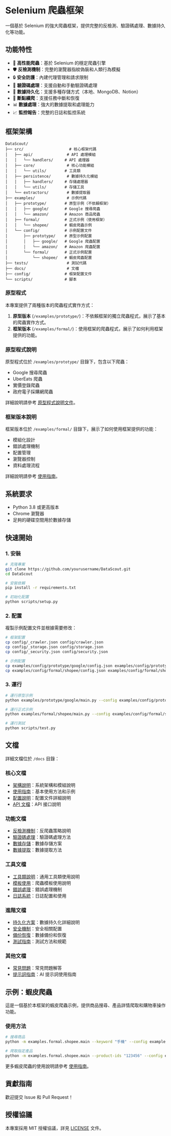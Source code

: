 # Selenium 爬蟲框架

一個基於 Selenium 的強大爬蟲框架，提供完整的反檢測、驗證碼處理、數據持久化等功能。

## 功能特性

- 🚀 **高性能爬蟲**：基於 Selenium 的穩定爬蟲引擎
- 🛡️ **反檢測機制**：完整的瀏覽器指紋偽裝和人類行為模擬
- 🔒 **安全防護**：內建代理管理和請求限制
- 📝 **驗證碼處理**：支援自動和手動驗證碼處理
- 💾 **數據持久化**：支援多種存儲方式（本地、MongoDB、Notion）
- 🔄 **斷點續爬**：支援任務中斷和恢復
- 📊 **數據處理**：強大的數據提取和處理能力
- 📈 **監控報告**：完整的日誌和監控系統

## 框架架構

```
DataScout/
├── src/                    # 核心框架代碼
│   ├── api/               # API 處理模組
│   │   └── handlers/     # API 處理器
│   ├── core/              # 核心功能模組
│   │   └── utils/        # 工具類
│   ├── persistence/       # 數據持久化模組
│   │   ├── handlers/     # 存儲處理器
│   │   └── utils/        # 存儲工具
│   └── extractors/        # 數據提取器
├── examples/              # 示例代碼
│   ├── prototype/        # 原型示例（不依賴框架）
│   │   ├── google/       # Google 搜尋爬蟲
│   │   └── amazon/       # Amazon 商品爬蟲
│   ├── formal/           # 正式示例（使用框架）
│   │   └── shopee/       # 蝦皮爬蟲示例
│   └── config/           # 示例配置文件
│       ├── prototype/    # 原型示例配置
│       │   ├── google/   # Google 爬蟲配置
│       │   └── amazon/   # Amazon 爬蟲配置
│       └── formal/       # 正式示例配置
│           └── shopee/   # 蝦皮爬蟲配置
├── tests/                 # 測試代碼
├── docs/                  # 文檔
├── config/               # 框架配置文件
└── scripts/              # 腳本
```

### 原型程式

本專案提供了兩種版本的爬蟲程式實作方式：

1. **原型版本** (`/examples/prototype/`)：不依賴框架的獨立爬蟲程式，展示了基本的爬蟲實作方式。
2. **框架版本** (`/examples/formal/`)：使用框架的爬蟲程式，展示了如何利用框架提供的功能。

### 原型程式說明

原型程式位於 `/examples/prototype/` 目錄下，包含以下爬蟲：

- Google 搜尋爬蟲
- UberEats 爬蟲
- 實價登錄爬蟲
- 政府電子採購網爬蟲

詳細說明請參考 [原型程式說明文件](/docs/prototype.md)。

### 框架版本說明

框架版本位於 `/examples/formal/` 目錄下，展示了如何使用框架提供的功能：

- 模組化設計
- 錯誤處理機制
- 配置管理
- 瀏覽器控制
- 資料處理流程

詳細說明請參考 [使用指南](/docs/guide.md)。

## 系統要求

- Python 3.8 或更高版本
- Chrome 瀏覽器
- 足夠的硬碟空間用於數據存儲

## 快速開始

### 1. 安裝

```bash
# 克隆專案
git clone https://github.com/yourusername/DataScout.git
cd DataScout

# 安裝依賴
pip install -r requirements.txt

# 初始化配置
python scripts/setup.py
```

### 2. 配置

複製示例配置文件並根據需要修改：

```bash
# 框架配置
cp config/_crawler.json config/crawler.json
cp config/_storage.json config/storage.json
cp config/_security.json config/security.json

# 示例配置
cp examples/config/prototype/google/config.json examples/config/prototype/google/my_config.json
cp examples/config/formal/shopee/config.json examples/config/formal/shopee/my_config.json
```

### 3. 運行

```bash
# 運行原型示例
python examples/prototype/google/main.py --config examples/config/prototype/google/my_config.json

# 運行正式示例
python examples/formal/shopee/main.py --config examples/config/formal/shopee/my_config.json

# 運行測試
python scripts/test.py
```

## 文檔

詳細文檔位於 `/docs` 目錄：

### 核心文檔
- [架構說明](docs/architecture.md)：系統架構和模組說明
- [使用指南](docs/guide.md)：基本使用方法和示例
- [配置說明](docs/config.md)：配置文件詳細說明
- [API 文檔](docs/api.md)：API 接口說明

### 功能文檔
- [反檢測機制](docs/anti_detection.md)：反爬蟲策略說明
- [驗證碼處理](docs/captcha.md)：驗證碼處理方法
- [數據存儲](docs/storage.md)：數據存儲方案
- [數據提取](docs/extractors.md)：數據提取方法

### 工具文檔
- [工具類說明](docs/utils.md)：通用工具類使用說明
- [模板使用](docs/templates.md)：爬蟲模板使用說明
- [錯誤處理](docs/error.md)：錯誤處理機制
- [日誌系統](docs/logging.md)：日誌配置和使用

### 進階文檔
- [持久化方案](docs/persistence.md)：數據持久化詳細說明
- [安全機制](docs/security.md)：安全相關配置
- [備份恢復](docs/backup.md)：數據備份和恢復
- [測試指南](docs/testing.md)：測試方法和規範

### 其他文檔
- [常見問題](docs/faq.md)：常見問題解答
- [提示詞指南](docs/prompt.md)：AI 提示詞使用指南

## 示例：蝦皮爬蟲

這是一個基於本框架的蝦皮爬蟲示例，提供商品搜尋、產品詳情爬取和購物車操作功能。

### 使用方法

```bash
# 搜尋商品
python -m examples.formal.shopee.main --keyword "手機" --config examples/config/formal/shopee/my_config.json

# 爬取指定產品
python -m examples.formal.shopee.main --product-ids "123456" --config examples/config/formal/shopee/my_config.json
```

更多蝦皮爬蟲的使用說明請參考 [使用指南](docs/guide.md)。

## 貢獻指南

歡迎提交 Issue 和 Pull Request！

## 授權協議

本專案採用 MIT 授權協議，詳見 [LICENSE](LICENSE) 文件。
